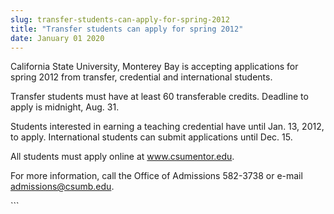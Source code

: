 ```yaml
---
slug: transfer-students-can-apply-for-spring-2012
title: "Transfer students can apply for spring 2012"
date: January 01 2020
---
```


 
<p>
  California State University, Monterey Bay is accepting applications for spring
  2012 from transfer, credential and international students.
</p>
<p>
  Transfer students must have at least 60 transferable credits. Deadline to
  apply is midnight, Aug. 31.
</p>
<p>
  Students interested in earning a teaching credential have until Jan. 13, 2012,
  to apply. International students can submit applications until Dec. 15.
</p>
<p>
  All students must apply online at
  <a href="https://www.csumentor.edu" title="www.csumentor.edu"
    >www.csumentor.edu</a
  >.
</p>
<p>
  For more information, call the Office of Admissions 582-3738 or e-mail
  <a
    href="&#109;a&#x69;&#108;&#x74;&#111;&#x3a;&#97;&#x64;&#109;&#x69;&#115;s&#x69;&#111;&#x6e;&#115;&#x40;&#99;&#x73;&#117;&#x6d;&#98;&#x2e;&#101;d&#x75;"
    >admissions@csumb.edu</a
  >.
</p>
```
